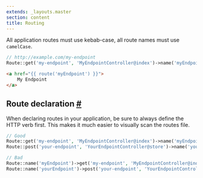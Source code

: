 ```yaml
---
extends: _layouts.master
section: content
title: Routing
---
```

All application routes must use kebab-case, all route names must use `camelCase`.

```php
// http://example.com/my-endpoint
Route::get('my-endpoint', 'MyEndpointController@index')->name('myEndpoint');
```

```html
<a href="{{ route('myEndpoint') }}">
    My Endpoint
</a>
```

## Route declaration <a href="#route-declaration" name="route-declaration" class="text-grey">#</a>

When declaring routes in your application, be sure to always define the HTTP verb first. This makes it much easier to visually scan the routes file.

```php
// Good
Route::get('my-endpoint', 'MyEndpointController@index')->name('myEndpoint');
Route::post('your-endpoint', 'YourEndpointController@store')->name('yourEndpoint');

// Bad
Route::name('myEndpoint')->get('my-endpoint', 'MyEndpointController@index');
Route::name('yourEndpoint')->post('your-endpoint', 'YourEndpointController@store');
```
